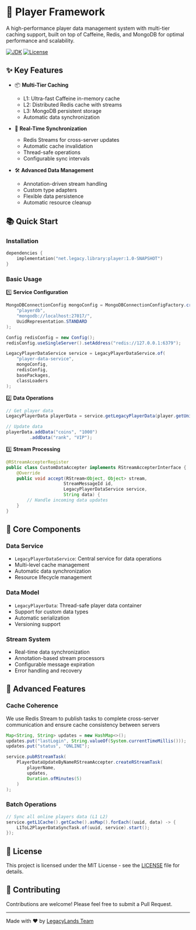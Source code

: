 # 👤 Player Framework

A high-performance player data management system with multi-tier caching support, built on top of Caffeine, Redis, and MongoDB for optimal performance and scalability.

[![JDK](https://img.shields.io/badge/JDK-17%2B-blue.svg)](https://www.oracle.com/java/technologies/javase/jdk17-archive-downloads.html)
[![License](https://img.shields.io/badge/license-MIT-green.svg)](../LICENSE)

## ✨ Key Features

- 📦 **Multi-Tier Caching**
  - L1: Ultra-fast Caffeine in-memory cache
  - L2: Distributed Redis cache with streams
  - L3: MongoDB persistent storage
  - Automatic data synchronization

- 🔄 **Real-Time Synchronization**
  - Redis Streams for cross-server updates
  - Automatic cache invalidation
  - Thread-safe operations
  - Configurable sync intervals

- 🛠 **Advanced Data Management**
  - Annotation-driven stream handling
  - Custom type adapters
  - Flexible data persistence
  - Automatic resource cleanup

## 📚 Quick Start

### Installation

```kotlin
dependencies {
    implementation("net.legacy.library:player:1.0-SNAPSHOT")
}
```

### Basic Usage

1️⃣ **Service Configuration**
```java
MongoDBConnectionConfig mongoConfig = MongoDBConnectionConfigFactory.create(
    "playerdb", 
    "mongodb://localhost:27017/",
    UuidRepresentation.STANDARD
);

Config redisConfig = new Config();
redisConfig.useSingleServer().setAddress("redis://127.0.0.1:6379");

LegacyPlayerDataService service = LegacyPlayerDataService.of(
    "player-data-service",
    mongoConfig,
    redisConfig,
    basePackages,
    classLoaders
);
```

2️⃣ **Data Operations**
```java
// Get player data
LegacyPlayerData playerData = service.getLegacyPlayerData(player.getUniqueId());

// Update data
playerData.addData("coins", "1000")
         .addData("rank", "VIP");
```

3️⃣ **Stream Processing**
```java
@RStreamAccepterRegister
public class CustomDataAccepter implements RStreamAccepterInterface {
    @Override
    public void accept(RStream<Object, Object> stream, 
                      StreamMessageId id,
                      LegacyPlayerDataService service, 
                      String data) {
        // Handle incoming data updates
    }
}
```

## 🔧 Core Components

### Data Service
- `LegacyPlayerDataService`: Central service for data operations
- Multi-level cache management
- Automatic data synchronization
- Resource lifecycle management

### Data Model
- `LegacyPlayerData`: Thread-safe player data container
- Support for custom data types
- Automatic serialization
- Versioning support

### Stream System
- Real-time data synchronization
- Annotation-based stream processors
- Configurable message expiration
- Error handling and recovery

## 🎯 Advanced Features

### Cache Coherence

We use Redis Stream to publish tasks to complete cross-server communication and ensure cache consistency between servers

```java
Map<String, String> updates = new HashMap<>();
updates.put("lastLogin", String.valueOf(System.currentTimeMillis()));
updates.put("status", "ONLINE");

service.pubRStreamTask(
    PlayerDataUpdateByNameRStreamAccepter.createRStreamTask(
        playerName,
        updates,
        Duration.ofMinutes(5)
    )
);
```

### Batch Operations
```java
// Sync all online players data (L1 L2)
service.getL1Cache().getCache().asMap().forEach((uuid, data) -> {
    L1ToL2PlayerDataSyncTask.of(uuid, service).start();
});
```

## 📄 License

This project is licensed under the MIT License - see the [LICENSE](../LICENSE) file for details.

## 🤝 Contributing

Contributions are welcome! Please feel free to submit a Pull Request.

---

Made with ❤️ by [LegacyLands Team](https://github.com/LegacyLands)